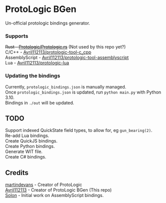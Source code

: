 # ProtoLogic BGen
Un-official protologic bindings generator.

### Supports
~~Rust - [Protologic/Protologic.rs](https://github.com/Protologic/Protologic.rs)~~ (Not used by this repo yet?)  
C/C++ - [Avril112113/protologic-tool-c_cpp](https://github.com/Avril112113/protologic-tool-c_cpp)  
AssemblyScript - [Avril112113/protologic-tool-assemblyscript](https://github.com/Avril112113/protologic-tool-assemblyscript)  
Lua - [Avril112113/protologic-lua](https://github.com/Avril112113/protologic-lua)  

### Updating the bindings
Currently, `protologic_bindings.json` is manually managed.  
Once `protologic_bindings.json` is updated, run `python main.py` with Python 3.10.  
Bindings in `./out` will be updated.  


## TODO
Support indexed QuickState field types, to allow for, eg `gun_bearing(2)`.  
Re-add Lua bindings.  
Create QuickJS bindings.  
Create Python bindings.  
Generate WIT file.  
Create C# bindings.  


## Credits
[martindevans](https://github.com/martindevans) - Creator of ProtoLogic  
[Avril112113](https://github.com/Avril112113) - Creator of ProtoLogic BGen (This repo)  
[Solon](https://github.com/1solon) - Initial work on AssemblyScript bindings.  
